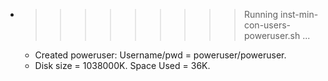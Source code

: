 * >>>>>>>>> Running inst-min-con-users-poweruser.sh ...
  * Created poweruser: Username/pwd = poweruser/poweruser.
  * Disk size = 1038000K. Space Used = 36K.
